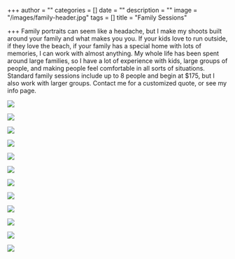 +++
author = ""
categories = []
date = ""
description = ""
image = "/images/family-header.jpg"
tags = []
title = "Family Sessions"

+++
Family portraits can seem like a headache, but I make my shoots built around your family and what makes you you.  If your kids love to run outside, if they love the beach, if your family has a special home with lots of memories, I can work with almost anything. My whole life has been spent around large families, so I have a lot of experience with kids, large groups of people, and making people feel comfortable in all sorts of situations. Standard family sessions include up to 8 people and begin at $175, but I also work with larger groups.  Contact me for a customized quote, or see my info page.

![](/images/img_5592.jpg)

![](/images/img_5583.jpg)

![](/images/img_5475.jpg)

![](/images/img_5464.jpg)

![](/images/img_5485.jpg)

![](/images/img_5545.jpg)

![](/images/img_5570.jpg)

![](/images/img_5523.jpg)

![](/images/img_0089.jpg)

![](/images/img_0098.jpg)

![](/images/img_0077.jpg)

![](/images/img_0100.jpg)